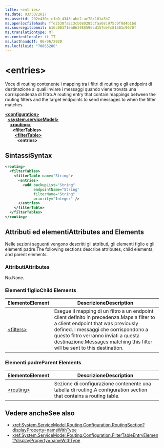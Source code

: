 ```yaml
---
title: <entries>
ms.date: 03/30/2017
ms.assetid: 202e430c-c1b9-4343-abe2-ac78c181a3b7
ms.openlocfilehash: ffe2538fa2c3cb680285cfaa68c975c0f9d4b1bd
ms.sourcegitcommit: b16c00371ea06398859ecd157defc81301c9070f
ms.translationtype: MT
ms.contentlocale: it-IT
ms.lasthandoff: 06/06/2020
ms.locfileid: "70855286"
---
```

# \<entries>
<span data-ttu-id="b668f-101">Voce di routing contenente i mapping tra i filtri di routing e gli endpoint di destinazione ai quali inviare i messaggi quando viene trovata una corrispondenza di filtro.</span><span class="sxs-lookup"><span data-stu-id="b668f-101">A routing entry that contain mappings between the routing filters and the target endpoints to send messages to when the filter matches.</span></span>  
  
[**\<configuration>**](../configuration-element.md)\
&nbsp;&nbsp;[**\<system.serviceModel>**](system-servicemodel.md)\
&nbsp;&nbsp;&nbsp;&nbsp;[**\<routing>**](routing.md)\
&nbsp;&nbsp;&nbsp;&nbsp;&nbsp;&nbsp;[**\<filterTables>**](filtertables.md)\
&nbsp;&nbsp;&nbsp;&nbsp;&nbsp;&nbsp;&nbsp;&nbsp;[**\<filterTable>**](filtertable.md)\
&nbsp;&nbsp;&nbsp;&nbsp;&nbsp;&nbsp;&nbsp;&nbsp;&nbsp;&nbsp;**\<entries>**  
  
## <a name="syntax"></a><span data-ttu-id="b668f-102">Sintassi</span><span class="sxs-lookup"><span data-stu-id="b668f-102">Syntax</span></span>  
  
```xml  
<routing>
  <filterTables>
    <filterTable name="String">
      <entries>
        <add backupList="String"
             endpointName="String"
             filterName="String"
             priority="Integer" />
      </entries>
    </filterTable>
  </filterTables>
</routing>
```  
  
## <a name="attributes-and-elements"></a><span data-ttu-id="b668f-103">Attributi ed elementi</span><span class="sxs-lookup"><span data-stu-id="b668f-103">Attributes and Elements</span></span>  
 <span data-ttu-id="b668f-104">Nelle sezioni seguenti vengono descritti gli attributi, gli elementi figlio e gli elementi padre.</span><span class="sxs-lookup"><span data-stu-id="b668f-104">The following sections describe attributes, child elements, and parent elements.</span></span>  
  
### <a name="attributes"></a><span data-ttu-id="b668f-105">Attributi</span><span class="sxs-lookup"><span data-stu-id="b668f-105">Attributes</span></span>  
 <span data-ttu-id="b668f-106">No.</span><span class="sxs-lookup"><span data-stu-id="b668f-106">None.</span></span>  
  
### <a name="child-elements"></a><span data-ttu-id="b668f-107">Elementi figlio</span><span class="sxs-lookup"><span data-stu-id="b668f-107">Child Elements</span></span>  
  
|<span data-ttu-id="b668f-108">Elemento</span><span class="sxs-lookup"><span data-stu-id="b668f-108">Element</span></span>|<span data-ttu-id="b668f-109">Descrizione</span><span class="sxs-lookup"><span data-stu-id="b668f-109">Description</span></span>|  
|-------------|-----------------|  
|[\<filters>](filters-of-routing.md)|<span data-ttu-id="b668f-110">Esegue il mapping di un filtro a un endpoint client definito in precedenza.</span><span class="sxs-lookup"><span data-stu-id="b668f-110">Maps a filter to a client endpoint that was previously defined.</span></span> <span data-ttu-id="b668f-111">I messaggi che corrispondono a questo filtro verranno inviati a questa destinazione.</span><span class="sxs-lookup"><span data-stu-id="b668f-111">Messages matching this filter will be sent to this destination.</span></span>|  
  
### <a name="parent-elements"></a><span data-ttu-id="b668f-112">Elementi padre</span><span class="sxs-lookup"><span data-stu-id="b668f-112">Parent Elements</span></span>  
  
|<span data-ttu-id="b668f-113">Elemento</span><span class="sxs-lookup"><span data-stu-id="b668f-113">Element</span></span>|<span data-ttu-id="b668f-114">Descrizione</span><span class="sxs-lookup"><span data-stu-id="b668f-114">Description</span></span>|  
|-------------|-----------------|  
|[\<routing>](routing.md)|<span data-ttu-id="b668f-115">Sezione di configurazione contenente una tabella di routing.</span><span class="sxs-lookup"><span data-stu-id="b668f-115">A configuration section that contains a routing table.</span></span>|  
  
## <a name="see-also"></a><span data-ttu-id="b668f-116">Vedere anche</span><span class="sxs-lookup"><span data-stu-id="b668f-116">See also</span></span>

- <xref:System.ServiceModel.Routing.Configuration.RoutingSection?displayProperty=nameWithType>
- <xref:System.ServiceModel.Routing.Configuration.FilterTableEntryElement?displayProperty=nameWithType>
